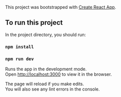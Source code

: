This project was bootstrapped with [Create React App](https://github.com/facebook/create-react-app).

## To run this project

In the project directory, you should run:

### `npm install`
### `npm run dev`

Runs the app in the development mode.<br>
Open [http://localhost:3000](http://localhost:3000) to view it in the browser.

The page will reload if you make edits.<br>
You will also see any lint errors in the console.